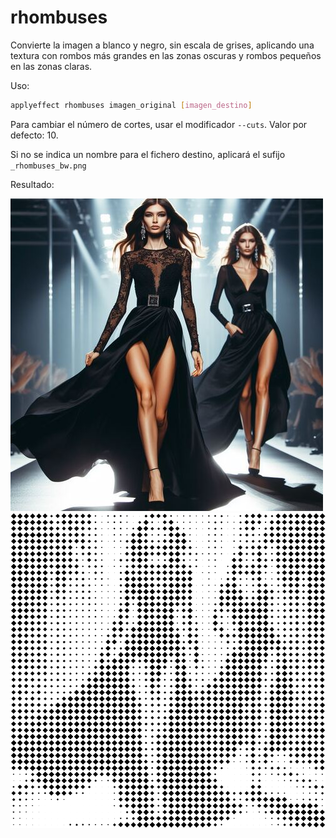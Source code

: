 # rhombuses

Convierte la imagen a blanco y negro, sin escala de grises, aplicando una textura con rombos más grandes en las zonas oscuras y rombos pequeños en las zonas claras.

Uso:

``` sh
applyeffect rhombuses imagen_original [imagen_destino]
```

Para cambiar el número de cortes, usar el modificador `--cuts`. Valor por defecto: 10.

Si no se indica un nombre para el fichero destino, aplicará el sufijo `_rhombuses_bw.png`

Resultado:

![imagen original](../../images/image.jpg)
![rhombuses](../../images/image_rhombuses_bw.png)
